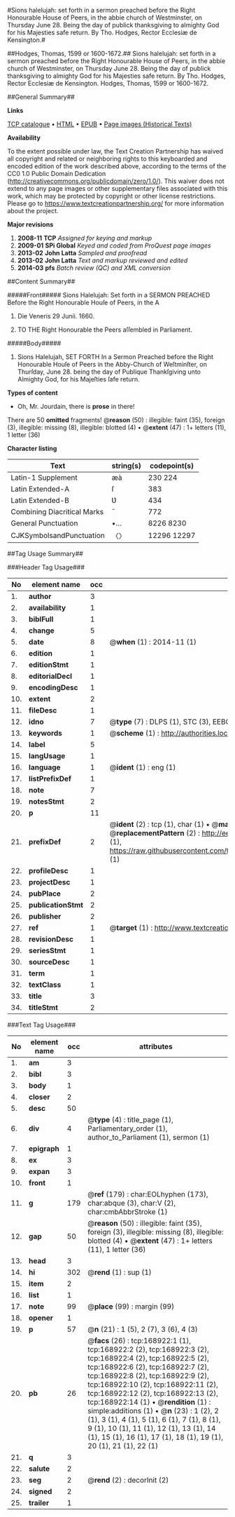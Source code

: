 #Sions halelujah: set forth in a sermon preached before the Right Honourable House of Peers, in the abbie church of Westminster, on Thursday June 28. Being the day of publick thanksgiving to almighty God for his Majesties safe return. By Tho. Hodges, Rector Ecclesiæ de Kensington.#

##Hodges, Thomas, 1599 or 1600-1672.##
Sions halelujah: set forth in a sermon preached before the Right Honourable House of Peers, in the abbie church of Westminster, on Thursday June 28. Being the day of publick thanksgiving to almighty God for his Majesties safe return. By Tho. Hodges, Rector Ecclesiæ de Kensington.
Hodges, Thomas, 1599 or 1600-1672.

##General Summary##

**Links**

[TCP catalogue](http://www.ota.ox.ac.uk/tcp/)  • 
[HTML](http://tei.it.ox.ac.uk/tcp/Texts-HTML/free/A86/A86434.html)  • 
[EPUB](http://tei.it.ox.ac.uk/tcp/Texts-EPUB/free/A86/A86434.epub) • 
[Page images (Historical Texts)](https://historicaltexts.jisc.ac.uk/eebo-99867946e)

**Availability**

To the extent possible under law, the Text Creation Partnership has waived all copyright and related or neighboring rights to this keyboarded and encoded edition of the work described above, according to the terms of the CC0 1.0 Public Domain Dedication (http://creativecommons.org/publicdomain/zero/1.0/). This waiver does not extend to any page images or other supplementary files associated with this work, which may be protected by copyright or other license restrictions. Please go to https://www.textcreationpartnership.org/ for more information about the project.

**Major revisions**

1. __2008-11__ __TCP__ *Assigned for keying and markup*
1. __2009-01__ __SPi Global__ *Keyed and coded from ProQuest page images*
1. __2013-02__ __John Latta__ *Sampled and proofread*
1. __2013-02__ __John Latta__ *Text and markup reviewed and edited*
1. __2014-03__ __pfs__ *Batch review (QC) and XML conversion*

##Content Summary##

#####Front#####
Sions Halelujah: Set forth in a SERMON PREACHED Before the Right Honourable Houſe of Peers, in the A
1. Die Veneris 29 Junii. 1660.

1. TO THE Right Honourable the Peers aſſembled in Parliament.

#####Body#####

1. Sions Halelujah, SET FORTH In a Sermon Preached before the Right Honourable Houſe of Peers in the Abby-Church of Weſtminſter, on Thurſday, June 28. being the day of Publique Thankſgiving unto Almighty God, for his Majeſties ſafe return.

**Types of content**

  * Oh, Mr. Jourdain, there is **prose** in there!

There are 50 **omitted** fragments! 
 @__reason__ (50) : illegible: faint (35), foreign (3), illegible: missing (8), illegible: blotted (4)  •  @__extent__ (47) : 1+ letters (11), 1 letter (36)

**Character listing**


|Text|string(s)|codepoint(s)|
|---|---|---|
|Latin-1 Supplement|æà|230 224|
|Latin Extended-A|ſ|383|
|Latin Extended-B|Ʋ|434|
|Combining             Diacritical Marks|̄|772|
|General Punctuation|•…|8226 8230|
|CJKSymbolsandPunctuation|〈〉|12296 12297|

##Tag Usage Summary##

###Header Tag Usage###

|No|element name|occ|attributes|
|---|---|---|---|
|1.|__author__|3||
|2.|__availability__|1||
|3.|__biblFull__|1||
|4.|__change__|5||
|5.|__date__|8| @__when__ (1) : 2014-11 (1)|
|6.|__edition__|1||
|7.|__editionStmt__|1||
|8.|__editorialDecl__|1||
|9.|__encodingDesc__|1||
|10.|__extent__|2||
|11.|__fileDesc__|1||
|12.|__idno__|7| @__type__ (7) : DLPS (1), STC (3), EEBO-CITATION (1), PROQUEST (1), VID (1)|
|13.|__keywords__|1| @__scheme__ (1) : http://authorities.loc.gov/ (1)|
|14.|__label__|5||
|15.|__langUsage__|1||
|16.|__language__|1| @__ident__ (1) : eng (1)|
|17.|__listPrefixDef__|1||
|18.|__note__|7||
|19.|__notesStmt__|2||
|20.|__p__|11||
|21.|__prefixDef__|2| @__ident__ (2) : tcp (1), char (1)  •  @__matchPattern__ (2) : ([0-9\-]+):([0-9IVX]+) (1), (.+) (1)  •  @__replacementPattern__ (2) : http://eebo.chadwyck.com/downloadtiff?vid=$1&page=$2 (1), https://raw.githubusercontent.com/textcreationpartnership/Texts/master/tcpchars.xml#$1 (1)|
|22.|__profileDesc__|1||
|23.|__projectDesc__|1||
|24.|__pubPlace__|2||
|25.|__publicationStmt__|2||
|26.|__publisher__|2||
|27.|__ref__|1| @__target__ (1) : http://www.textcreationpartnership.org/docs/. (1)|
|28.|__revisionDesc__|1||
|29.|__seriesStmt__|1||
|30.|__sourceDesc__|1||
|31.|__term__|1||
|32.|__textClass__|1||
|33.|__title__|3||
|34.|__titleStmt__|2||


###Text Tag Usage###

|No|element name|occ|attributes|
|---|---|---|---|
|1.|__am__|3||
|2.|__bibl__|3||
|3.|__body__|1||
|4.|__closer__|2||
|5.|__desc__|50||
|6.|__div__|4| @__type__ (4) : title_page (1), Parliamentary_order (1), author_to_Parliament (1), sermon (1)|
|7.|__epigraph__|1||
|8.|__ex__|3||
|9.|__expan__|3||
|10.|__front__|1||
|11.|__g__|179| @__ref__ (179) : char:EOLhyphen (173), char:abque (3), char:V (2), char:cmbAbbrStroke (1)|
|12.|__gap__|50| @__reason__ (50) : illegible: faint (35), foreign (3), illegible: missing (8), illegible: blotted (4)  •  @__extent__ (47) : 1+ letters (11), 1 letter (36)|
|13.|__head__|3||
|14.|__hi__|302| @__rend__ (1) : sup (1)|
|15.|__item__|2||
|16.|__list__|1||
|17.|__note__|99| @__place__ (99) : margin (99)|
|18.|__opener__|1||
|19.|__p__|57| @__n__ (21) : 1 (5), 2 (7), 3 (6), 4 (3)|
|20.|__pb__|26| @__facs__ (26) : tcp:168922:1 (1), tcp:168922:2 (2), tcp:168922:3 (2), tcp:168922:4 (2), tcp:168922:5 (2), tcp:168922:6 (2), tcp:168922:7 (2), tcp:168922:8 (2), tcp:168922:9 (2), tcp:168922:10 (2), tcp:168922:11 (2), tcp:168922:12 (2), tcp:168922:13 (2), tcp:168922:14 (1)  •  @__rendition__ (1) : simple:additions (1)  •  @__n__ (23) : 1 (2), 2 (1), 3 (1), 4 (1), 5 (1), 6 (1), 7 (1), 8 (1), 9 (1), 10 (1), 11 (1), 12 (1), 13 (1), 14 (1), 15 (1), 16 (1), 17 (1), 18 (1), 19 (1), 20 (1), 21 (1), 22 (1)|
|21.|__q__|3||
|22.|__salute__|2||
|23.|__seg__|2| @__rend__ (2) : decorInit (2)|
|24.|__signed__|2||
|25.|__trailer__|1||
